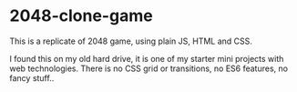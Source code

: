 # 2048-clone-game
This is a replicate of 2048 game, using plain JS, HTML and CSS.

I found this on my old hard drive, it is one of my starter mini 
projects with web technologies. There is no CSS grid or transitions, 
no ES6 features, no fancy stuff..
